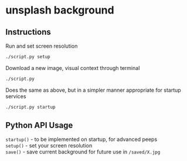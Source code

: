 # unsplash background

## Instructions
Run and set screen resolution

```sh
./script.py setup
```

Download a new image, visual context through terminal

```sh
./script.py
```

Does the same as above, but in a simpler manner appropriate for startup services

```sh
./script.py startup
```

## Python API Usage

`startup()` - to be implemented on startup, for advanced peeps  
`setup()` - set your screen resolution  
`save()` - save current background for future use in `/saved/X.jpg` 
